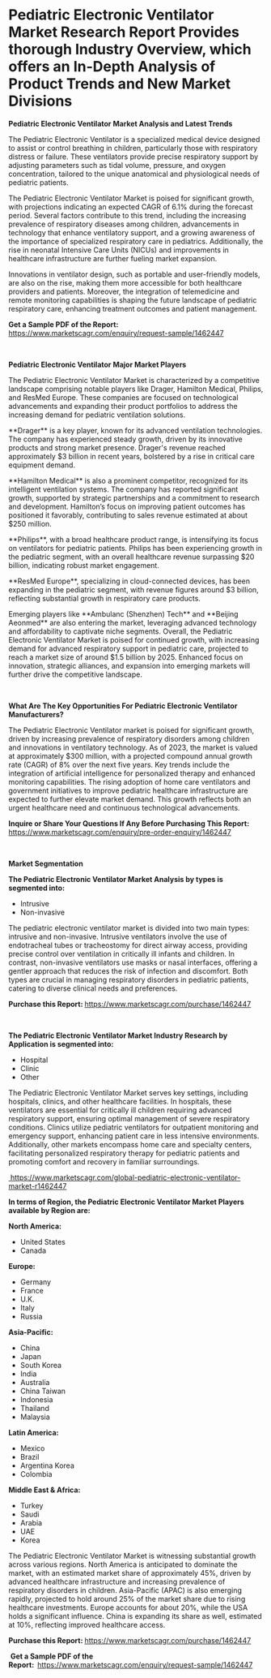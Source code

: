 <p><h1>Pediatric Electronic Ventilator Market Research Report Provides thorough Industry Overview, which offers an In-Depth Analysis of Product Trends and New Market Divisions</h1></p><p><strong>Pediatric Electronic Ventilator Market Analysis and Latest Trends</strong></p>
<p><p>The Pediatric Electronic Ventilator is a specialized medical device designed to assist or control breathing in children, particularly those with respiratory distress or failure. These ventilators provide precise respiratory support by adjusting parameters such as tidal volume, pressure, and oxygen concentration, tailored to the unique anatomical and physiological needs of pediatric patients.</p><p>The Pediatric Electronic Ventilator Market is poised for significant growth, with projections indicating an expected CAGR of 6.1% during the forecast period. Several factors contribute to this trend, including the increasing prevalence of respiratory diseases among children, advancements in technology that enhance ventilatory support, and a growing awareness of the importance of specialized respiratory care in pediatrics. Additionally, the rise in neonatal Intensive Care Units (NICUs) and improvements in healthcare infrastructure are further fueling market expansion.</p><p>Innovations in ventilator design, such as portable and user-friendly models, are also on the rise, making them more accessible for both healthcare providers and patients. Moreover, the integration of telemedicine and remote monitoring capabilities is shaping the future landscape of pediatric respiratory care, enhancing treatment outcomes and patient management.</p></p>
<p><strong>Get a Sample PDF of the Report:&nbsp;</strong> <a href="https://www.marketscagr.com/enquiry/request-sample/1462447?utm_campaign=1868&utm_medium=2&utm_source=Github&utm_content=ia&utm_term=14042025&utm_id=pediatric-electronic-ventilator">https://www.marketscagr.com/enquiry/request-sample/1462447</a></p>
<p>&nbsp;</p>
<p><strong>Pediatric Electronic Ventilator Major Market Players</strong></p>
<p><p>The Pediatric Electronic Ventilator Market is characterized by a competitive landscape comprising notable players like Drager, Hamilton Medical, Philips, and ResMed Europe. These companies are focused on technological advancements and expanding their product portfolios to address the increasing demand for pediatric ventilation solutions.</p><p>**Drager** is a key player, known for its advanced ventilation technologies. The company has experienced steady growth, driven by its innovative products and strong market presence. Drager's revenue reached approximately $3 billion in recent years, bolstered by a rise in critical care equipment demand.</p><p>**Hamilton Medical** is also a prominent competitor, recognized for its intelligent ventilation systems. The company has reported significant growth, supported by strategic partnerships and a commitment to research and development. Hamilton’s focus on improving patient outcomes has positioned it favorably, contributing to sales revenue estimated at about $250 million.</p><p>**Philips**, with a broad healthcare product range, is intensifying its focus on ventilators for pediatric patients. Philips has been experiencing growth in the pediatric segment, with an overall healthcare revenue surpassing $20 billion, indicating robust market engagement.</p><p>**ResMed Europe**, specializing in cloud-connected devices, has been expanding in the pediatric segment, with revenue figures around $3 billion, reflecting substantial growth in respiratory care products.</p><p>Emerging players like **Ambulanc (Shenzhen) Tech** and **Beijing Aeonmed** are also entering the market, leveraging advanced technology and affordability to captivate niche segments. Overall, the Pediatric Electronic Ventilator Market is poised for continued growth, with increasing demand for advanced respiratory support in pediatric care, projected to reach a market size of around $1.5 billion by 2025. Enhanced focus on innovation, strategic alliances, and expansion into emerging markets will further drive the competitive landscape.</p></p>
<p>&nbsp;</p>
<p><strong>What Are The Key Opportunities For Pediatric Electronic Ventilator Manufacturers?</strong></p>
<p><p>The Pediatric Electronic Ventilator market is poised for significant growth, driven by increasing prevalence of respiratory disorders among children and innovations in ventilatory technology. As of 2023, the market is valued at approximately $300 million, with a projected compound annual growth rate (CAGR) of 8% over the next five years. Key trends include the integration of artificial intelligence for personalized therapy and enhanced monitoring capabilities. The rising adoption of home care ventilators and government initiatives to improve pediatric healthcare infrastructure are expected to further elevate market demand. This growth reflects both an urgent healthcare need and continuous technological advancements.</p></p>
<p><strong>Inquire or Share Your Questions If Any Before Purchasing This Report:</strong> <a href="https://www.marketscagr.com/enquiry/pre-order-enquiry/1462447?utm_campaign=1868&utm_medium=2&utm_source=Github&utm_content=ia&utm_term=14042025&utm_id=pediatric-electronic-ventilator">https://www.marketscagr.com/enquiry/pre-order-enquiry/1462447</a></p>
<p>&nbsp;</p>
<p><strong>Market Segmentation</strong></p>
<p><strong>The Pediatric Electronic Ventilator Market Analysis by types is segmented into:</strong></p>
<p><ul><li>Intrusive</li><li>Non-invasive</li></ul></p>
<p><p>The pediatric electronic ventilator market is divided into two main types: intrusive and non-invasive. Intrusive ventilators involve the use of endotracheal tubes or tracheostomy for direct airway access, providing precise control over ventilation in critically ill infants and children. In contrast, non-invasive ventilators use masks or nasal interfaces, offering a gentler approach that reduces the risk of infection and discomfort. Both types are crucial in managing respiratory disorders in pediatric patients, catering to diverse clinical needs and preferences.</p></p>
<p><strong>Purchase this Report:&nbsp;</strong><a href="https://www.marketscagr.com/purchase/1462447?utm_campaign=1868&utm_medium=2&utm_source=Github&utm_content=ia&utm_term=14042025&utm_id=pediatric-electronic-ventilator">https://www.marketscagr.com/purchase/1462447</a></p>
<p>&nbsp;</p>
<p><strong>The Pediatric Electronic Ventilator Market Industry Research by Application is segmented into:</strong></p>
<p><ul><li>Hospital</li><li>Clinic</li><li>Other</li></ul></p>
<p><p>The Pediatric Electronic Ventilator Market serves key settings, including hospitals, clinics, and other healthcare facilities. In hospitals, these ventilators are essential for critically ill children requiring advanced respiratory support, ensuring optimal management of severe respiratory conditions. Clinics utilize pediatric ventilators for outpatient monitoring and emergency support, enhancing patient care in less intensive environments. Additionally, other markets encompass home care and specialty centers, facilitating personalized respiratory therapy for pediatric patients and promoting comfort and recovery in familiar surroundings.</p></p>
<p><a href="https://www.marketscagr.com/global-pediatric-electronic-ventilator-market-r1462447?utm_campaign=1868&utm_medium=2&utm_source=Github&utm_content=ia&utm_term=14042025&utm_id=pediatric-electronic-ventilator">&nbsp;https://www.marketscagr.com/global-pediatric-electronic-ventilator-market-r1462447</a></p>
<p><strong>In terms of Region, the Pediatric Electronic Ventilator Market Players available by Region are:</strong></p>
<p>
    <p> <strong> North America: </strong>
        <ul>
            <li>United States</li>
            <li>Canada</li>
        </ul>
        </p> 
    <p> <strong> Europe: </strong>
        <ul>
            <li>Germany</li>
            <li>France</li>
            <li>U.K.</li>
            <li>Italy</li>
            <li>Russia</li>
        </ul>
        </p> 
    <p> <strong> Asia-Pacific: </strong>
        <ul>
            <li>China</li>
            <li>Japan</li>
            <li>South Korea</li>
            <li>India</li>
            <li>Australia</li>
            <li>China Taiwan</li>
            <li>Indonesia</li>
            <li>Thailand</li>
            <li>Malaysia</li>
        </ul>
        </p> 
    <p> <strong> Latin America: </strong>
        <ul>
            <li>Mexico</li>
            <li>Brazil</li>
            <li>Argentina Korea</li>
            <li>Colombia</li>
        </ul>
        </p> 
    <p> <strong> Middle East & Africa: </strong>
        <ul>
            <li>Turkey</li>
            <li>Saudi</li>
            <li>Arabia</li>
            <li>UAE</li>
            <li>Korea</li>
        </ul>
    </p>
    </p>
<p><p>The Pediatric Electronic Ventilator Market is witnessing substantial growth across various regions. North America is anticipated to dominate the market, with an estimated market share of approximately 45%, driven by advanced healthcare infrastructure and increasing prevalence of respiratory disorders in children. Asia-Pacific (APAC) is also emerging rapidly, projected to hold around 25% of the market share due to rising healthcare investments. Europe accounts for about 20%, while the USA holds a significant influence. China is expanding its share as well, estimated at 10%, reflecting improved healthcare access.</p></p>
<p><strong>Purchase this Report: </strong><a href="https://www.marketscagr.com/purchase/1462447?utm_campaign=1868&utm_medium=2&utm_source=Github&utm_content=ia&utm_term=14042025&utm_id=pediatric-electronic-ventilator">https://www.marketscagr.com/purchase/1462447</a></p>
<p>&nbsp;<strong>Get a Sample PDF of the Report:&nbsp;&nbsp;</strong><a href="https://www.marketscagr.com/enquiry/request-sample/1462447?utm_campaign=1868&utm_medium=2&utm_source=Github&utm_content=ia&utm_term=14042025&utm_id=pediatric-electronic-ventilator">https://www.marketscagr.com/enquiry/request-sample/1462447</a></p>
<p><strong></strong></p>
<p><p></p><p></p><p></p></p>